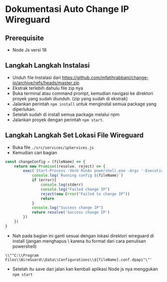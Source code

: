 # Dokumentasi Auto Change IP Wireguard

## Prerequisite

- Node Js versi 18

## Langkah Langkah Instalasi

- Unduh file Instalasi dari https://github.com/mfatihrabbani/change-ip/archive/refs/heads/master.zip
- Ekstrak terlebih dahulu file zip nya
- Buka terminal atau command prompt, kemudian navigasi ke direktori proyek yang sudah diunduh. (zip yang sudah di ekstrak)
- Jalankan perintah `npm install` untuk menginstal semua package yang diperlukan.
- Setelah sudah di install semua package melalui npm
- Jalankan proyek dengan perintah `npm start`.

## Langkah Langkah Set Lokasi File Wireguard
- Buka file `./src/services/ipServices.js`
- Kemudian cari bagian
```javascript
const changeConfig = (fileName) => {
    return new Promise((resolve, reject) => {
        exec(`Start-Process -Verb RunAs powershell.exe -Args '-ExecutionPolicy Bypass -command wireguard /installtunnelservice \\""C:\\Program Files\\WireGuard\\Data\\Configurations\\${fileName}.conf.dpapi"\"'`, {'shell':'powershell.exe'},(error, stdout, stderr) => {
            console.log(`Running config ${fileName}`)
            if (error){
                console.log(stderr)
                console.log("Failed change IP")
                reject(new Error("Failed to change IP"))
                return
            }
            console.log("Success change IP")
            return resolve('Success change IP') 
        })
    })
}
```
- Nah pada bagian ini ganti sesuai dengan lokasi direktori wireguard di install (jangan menghapus \\ karena itu format dari cara penulisan powershell)
```
\\""C:\\Program Files\\WireGuard\\Data\\Configurations\\${fileName}.conf.dpapi"\"'
```
- Setelah itu save dan jalan kan kembali aplikasi Node js nya menggukan `npm start`





